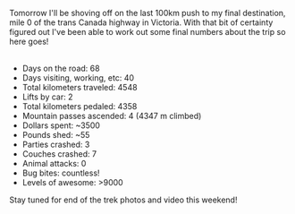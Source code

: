 Tomorrow I'll be shoving off on the last 100km push to my final destination, mile 0 of the trans Canada highway in Victoria. With that bit of certainty figured out I've been able to work out some final numbers about the trip so here goes!<br /><br /><ul><li>Days on the road: 68</li><li>Days visiting, working, etc: 40</li><li>Total kilometers traveled: 4548</li><li>Lifts by car: 2</li><li>Total kilometers pedaled: 4358</li><li>Mountain passes ascended: 4 (4347 m climbed)</li><li>Dollars spent: ~3500</li><li>Pounds shed: ~55</li><li>Parties crashed: 3</li><li>Couches crashed: 7</li><li>Animal attacks: 0</li><li>Bug bites: countless!</li><li>Levels of awesome: &gt;9000</li></ul><div>Stay tuned for end of the trek photos and video this weekend!&nbsp;</div>